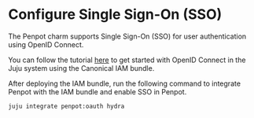 # Configure Single Sign-On (SSO)

The Penpot charm supports Single Sign-On (SSO) for user authentication 
using OpenID Connect.

You can follow the tutorial [here](https://charmhub.io/topics/canonical-identity-platform/tutorials/e2e-tutorial)
to get started with OpenID Connect in the Juju system using the 
Canonical IAM bundle.

After deploying the IAM bundle, run the following command to integrate 
Penpot with the IAM bundle and enable SSO in Penpot.

```
juju integrate penpot:oauth hydra
```
